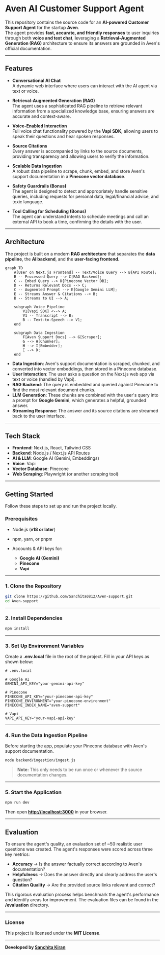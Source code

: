 


# Aven AI Customer Support Agent

This repository contains the source code for an **AI-powered Customer Support Agent** for the startup **Aven**.  
The agent provides **fast, accurate, and friendly responses** to user inquiries through both **voice and text chat**, leveraging a **Retrieval-Augmented Generation (RAG)** architecture to ensure its answers are grounded in Aven's official documentation.

---

## Features

- **Conversational AI Chat**  
  A dynamic web interface where users can interact with the AI agent via text or voice.  

- **Retrieval-Augmented Generation (RAG)**  
  The agent uses a sophisticated RAG pipeline to retrieve relevant information from a specialized knowledge base, ensuring answers are accurate and context-aware.  

- **Voice-Enabled Interaction**  
  Full voice chat functionality powered by the **Vapi SDK**, allowing users to speak their questions and hear spoken responses.  

- **Source Citations**  
  Every answer is accompanied by links to the source documents, providing transparency and allowing users to verify the information.  

- **Scalable Data Ingestion**  
  A robust data pipeline to scrape, chunk, embed, and store Aven's support documentation in a **Pinecone vector database**.  

- **Safety Guardrails (Bonus)**  
  The agent is designed to detect and appropriately handle sensitive queries, including requests for personal data, legal/financial advice, and toxic language.  

- **Tool Calling for Scheduling (Bonus)**  
  The agent can understand intents to schedule meetings and call an external API to book a time, confirming the details with the user.

---

## Architecture

The project is built on a modern **RAG architecture** that separates the **data pipeline**, the **AI backend**, and the **user-facing frontend**.

```mermaid
graph TD
    A[User on Next.js Frontend] -- Text/Voice Query --> B{API Route};
    B -- Processed Query --> C[RAG Backend];
    C -- Embed Query --> D[Pinecone Vector DB];
    D -- Returns Relevant Docs --> C;
    C -- Augmented Prompt --> E[Google Gemini LLM];
    E -- Streams Answer & Citations --> B;
    B -- Streams to UI --> A;

    subgraph Voice Pipeline
        V1[Vapi SDK] <--> A;
        V1 -- Transcript --> B;
        B -- Text-to-Speech --> V1;
    end

    subgraph Data Ingestion
        F[Aven Support Docs] --> G[Scraper];
        G --> H[Chunker];
        H --> I[Embedder];
        I --> D;
    end
````

* **Data Ingestion**: Aven's support documentation is scraped, chunked, and converted into vector embeddings, then stored in a Pinecone database.
* **User Interaction**: The user asks a question on the Next.js web app via text or voice (handled by Vapi).
* **RAG Backend**: The query is embedded and queried against Pinecone to find the most relevant document chunks.
* **LLM Generation**: These chunks are combined with the user's query into a prompt for **Google Gemini**, which generates a helpful, grounded answer.
* **Streaming Response**: The answer and its source citations are streamed back to the user interface.

---

## Tech Stack

* **Frontend**: Next.js, React, Tailwind CSS
* **Backend**: Node.js / Next.js API Routes
* **AI & LLM**: Google AI (Gemini, Embeddings)
* **Voice**: Vapi
* **Vector Database**: Pinecone
* **Web Scraping**: Playwright (or another scraping tool)

---

## Getting Started

Follow these steps to set up and run the project locally.

### Prerequisites

* Node.js (**v18 or later**)
* npm, yarn, or pnpm
* Accounts & API keys for:

  * **Google AI (Gemini)**
  * **Pinecone**
  * **Vapi**

---

### 1. Clone the Repository

```bash
git clone https://github.com/Sanchita0812/Aven-support.git
cd Aven-support
```

---

### 2️. Install Dependencies

```bash
npm install
```

---

### 3️. Set Up Environment Variables

Create a **.env.local** file in the root of the project. Fill in your API keys as shown below:

```env
# .env.local

# Google AI
GEMINI_API_KEY="your-gemini-api-key"

# Pinecone
PINECONE_API_KEY="your-pinecone-api-key"
PINECONE_ENVIRONMENT="your-pinecone-environment"
PINECONE_INDEX_NAME="aven-support"

# Vapi
VAPI_API_KEY="your-vapi-api-key"
```

---

### 4️. Run the Data Ingestion Pipeline

Before starting the app, populate your Pinecone database with Aven's support documentation.

```bash
node backend/ingestion/ingest.js
```

> **Note:** This only needs to be run once or whenever the source documentation changes.

---

### 5️. Start the Application

```bash
npm run dev
```

Then open **[http://localhost:3000](http://localhost:3000)** in your browser.

---

## Evaluation

To ensure the agent's quality, an evaluation set of \~50 realistic user questions was created.
The agent's responses were scored across three key metrics:

* **Accuracy** → Is the answer factually correct according to Aven's documentation?
* **Helpfulness** → Does the answer directly and clearly address the user's question?
* **Citation Quality** → Are the provided source links relevant and correct?

This rigorous evaluation process helps benchmark the agent's performance and identify areas for improvement.
The evaluation files can be found in the **/evaluation** directory.

---

### License

This project is licensed under the **MIT License**.

---

**Developed by [Sanchita Kiran](https://github.com/Sanchita0812)**





